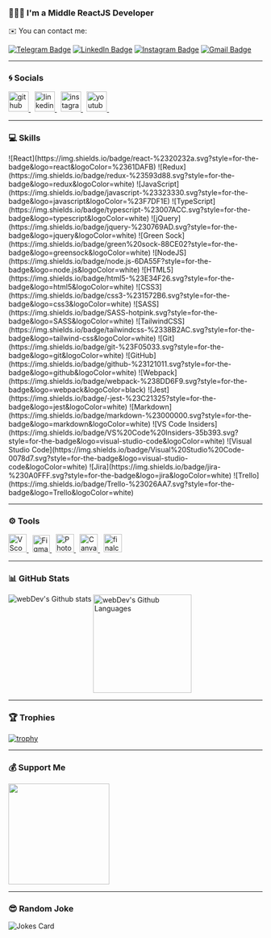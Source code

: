 ### 🧑🏻‍💻 I'm a Middle ReactJS Developer
✉️ You can contact me:

[![Telegram Badge](https://img.shields.io/badge/-Telegram-deepskyblue?style=flat&logo=Telegram&logoColor=white)](https://t.me/exslym) [![LinkedIn Badge](https://img.shields.io/badge/-LinkedIn-blue?style=flat&logo=Linkedin&logoColor=white)](https://www.linkedin.com/in/exslym) [![Instagram Badge](https://img.shields.io/badge/-Instagram-deeppink?style=flat&logo=Instagram&logoColor=white)](https://www.instagram.com/ex.slym/)  [![Gmail Badge](https://img.shields.io/badge/-Gmail-crimson?style=flat&logo=Gmail&logoColor=white)](mailto:exslym@gmail.com) 

---

### 🌀 Socials

<div align="left">
	<a href="https://www.github.com/exslym" target="_blank" rel="noreferrer">
		<img src="https://cdn-icons-png.flaticon.com/512/733/733553.png" width="40" height="40"  alt="github" title="github"/>
	</a>&nbsp
	<a href="https://www.linkedin.com/in/exslym" target="_blank" rel="noreferrer">
		<img src="https://cdn-icons-png.flaticon.com/512/145/145807.png" width="40" height="40"  alt="linkedin" title="linkedin"/>
	</a>&nbsp
	<a href="https://www.instagram.com/ex.slym" target="_blank" rel="noreferrer">
		<img src="https://cdn-icons-png.flaticon.com/512/3955/3955024.png" width="40" height="40"  alt="instagram" title="instagram"/>
	</a>&nbsp
	<a href="https://www.youtube.com/c/exslym" target="_blank" rel="noreferrer">
		<img src="https://cdn-icons-png.flaticon.com/512/3670/3670147.png" width="40" height="40" alt="youtube" title="youtube"/>
	</a>&nbsp
</div>

---

### 💻 Skills

<div align="left">
	![React](https://img.shields.io/badge/react-%2320232a.svg?style=for-the-badge&logo=react&logoColor=%2361DAFB) 
	![Redux](https://img.shields.io/badge/redux-%23593d88.svg?style=for-the-badge&logo=redux&logoColor=white) 
	![JavaScript](https://img.shields.io/badge/javascript-%23323330.svg?style=for-the-badge&logo=javascript&logoColor=%23F7DF1E)
	![TypeScript](https://img.shields.io/badge/typescript-%23007ACC.svg?style=for-the-badge&logo=typescript&logoColor=white)
	![jQuery](https://img.shields.io/badge/jquery-%230769AD.svg?style=for-the-badge&logo=jquery&logoColor=white) 
	![Green Sock](https://img.shields.io/badge/green%20sock-88CE02?style=for-the-badge&logo=greensock&logoColor=white) 
	![NodeJS](https://img.shields.io/badge/node.js-6DA55F?style=for-the-badge&logo=node.js&logoColor=white)
	![HTML5](https://img.shields.io/badge/html5-%23E34F26.svg?style=for-the-badge&logo=html5&logoColor=white)
	![CSS3](https://img.shields.io/badge/css3-%231572B6.svg?style=for-the-badge&logo=css3&logoColor=white)
	![SASS](https://img.shields.io/badge/SASS-hotpink.svg?style=for-the-badge&logo=SASS&logoColor=white)
	![TailwindCSS](https://img.shields.io/badge/tailwindcss-%2338B2AC.svg?style=for-the-badge&logo=tailwind-css&logoColor=white)
	![Git](https://img.shields.io/badge/git-%23F05033.svg?style=for-the-badge&logo=git&logoColor=white)
	![GitHub](https://img.shields.io/badge/github-%23121011.svg?style=for-the-badge&logo=github&logoColor=white)
	![Webpack](https://img.shields.io/badge/webpack-%238DD6F9.svg?style=for-the-badge&logo=webpack&logoColor=black)
	![Jest](https://img.shields.io/badge/-jest-%23C21325?style=for-the-badge&logo=jest&logoColor=white)
	![Markdown](https://img.shields.io/badge/markdown-%23000000.svg?style=for-the-badge&logo=markdown&logoColor=white)
	![VS Code Insiders](https://img.shields.io/badge/VS%20Code%20Insiders-35b393.svg?style=for-the-badge&logo=visual-studio-code&logoColor=white)
	![Visual Studio Code](https://img.shields.io/badge/Visual%20Studio%20Code-0078d7.svg?style=for-the-badge&logo=visual-studio-code&logoColor=white)
	![Jira](https://img.shields.io/badge/jira-%230A0FFF.svg?style=for-the-badge&logo=jira&logoColor=white)
	![Trello](https://img.shields.io/badge/Trello-%23026AA7.svg?style=for-the-badge&logo=Trello&logoColor=white)
</div>

<!-- <div align="left">
	<a href="https://reactjs.org/" target="_blank" rel="noreferrer" title="ReactJS">
		<img src="https://raw.githubusercontent.com/danielcranney/readme-generator/main/public/icons/skills/react-colored.svg" width="36" height="36" alt="React" />
	</a>&nbsp
	<a href="https://redux.js.org/" target="_blank" rel="noreferrer" title="Redux">
		<img src="https://raw.githubusercontent.com/danielcranney/readme-generator/main/public/icons/skills/redux-colored.svg" width="36" height="36" alt="Redux" />
	</a>&nbsp
	<a href="https://developer.mozilla.org/en-US/docs/Web/JavaScript" target="_blank" rel="noreferrer" title="JavaScript">
		<img src="https://raw.githubusercontent.com/danielcranney/readme-generator/main/public/icons/skills/javascript-colored.svg" width="36" height="36" alt="JavaScript" />
	</a>&nbsp
	<a href="https://www.typescriptlang.org/" target="_blank" rel="noreferrer" title="TypeScript">
		<img src="https://raw.githubusercontent.com/danielcranney/readme-generator/main/public/icons/skills/typescript-colored.svg" width="36" height="36" alt="TypeScript" />
	</a>&nbsp
	<a href="https://developer.mozilla.org/en-US/docs/Glossary/HTML5" target="_blank" rel="noreferrer" title="HTML5">
		<img src="https://raw.githubusercontent.com/danielcranney/readme-generator/main/public/icons/skills/html5-colored.svg" width="36" height="36" alt="HTML5" />
	</a>&nbsp
	<a href="https://www.w3.org/TR/CSS/#css" target="_blank" rel="noreferrer" title="CSS3">
		<img src="https://raw.githubusercontent.com/danielcranney/readme-generator/main/public/icons/skills/css3-colored.svg" width="36" height="36" alt="CSS3" />
	</a>&nbsp
	<a href="https://sass-lang.com/" target="_blank" rel="noreferrer" title="SCSS">
		<img src="https://raw.githubusercontent.com/danielcranney/readme-generator/main/public/icons/skills/sass-colored.svg" width="36" height="36" alt="Sass" />
	</a>&nbsp
	<a href="https://tailwindcss.com/" target="_blank" rel="noreferrer" title="TailwindCSS">
		<img src="https://raw.githubusercontent.com/danielcranney/readme-generator/main/public/icons/skills/tailwindcss-colored.svg" width="36" height="36" alt="TailwindCSS" />
	</a>&nbsp
	<a href="https://git-scm.com/" target="_blank" rel="noreferrer" title="Git">
		<img src="https://github.com/devicons/devicon/blob/master/icons/git/git-original.svg" title="git" alt="git" width="36" height="36"/>
	</a>&nbsp
	<a href="https://webpack.js.org/" target="_blank" rel="noreferrer" title="Webpack">
		<img src="https://raw.githubusercontent.com/danielcranney/readme-generator/main/public/icons/skills/webpack-colored.svg" width="36" height="36" alt="Webpack" />
	</a>&nbsp
	<a href="https://nodejs.org/en/" target="_blank" rel="noreferrer" title="NodeJS">
		<img src="https://raw.githubusercontent.com/danielcranney/readme-generator/main/public/icons/skills/nodejs-colored.svg" width="36" height="36" alt="NodeJS" />
	</a>
</div> -->

---

### ⚙️ Tools

<div align="left">
	<a href="https://insiders.vscode.dev/" target="_blank" rel="noreferrer" title="vscode-insiders">
		<img src="https://cdn.icon-icons.com/icons2/1495/PNG/512/visualstudiocodeinsiders_103154.png" width="36" height="36" alt="VScode" />
	</a>&nbsp
		<a href="https://www.figma.com/" target="_blank" rel="noreferrer" title="figma">
		<img src="https://cdn-icons-png.flaticon.com/512/5968/5968705.png" width="34" height="34" alt="Figma" />
	</a>&nbsp
	<a href="https://www.adobe.com/products/photoshop.html" target="_blank" rel="noreferrer" title="photoshop">
		<img src="https://cdn-icons-png.flaticon.com/512/136/136529.png" width="36" height="36" alt="Photoshop" />
	</a>&nbsp
	<a href="https://www.canva.com/" target="_blank" rel="noreferrer" title="canva">
		<img src="https://upload.wikimedia.org/wikipedia/commons/thumb/0/08/Canva_icon_2021.svg/600px-Canva_icon_2021.svg.png?20220821125247" width="36" height="36" alt="Canva" />
	</a>&nbsp
	<a href="https://www.apple.com/final-cut-pro/" target="_blank" rel="noreferrer" title="finalcut">
		<img src="https://help.apple.com/assets/6169D386C62BCC4E874FA2D0/6169D39EC62BCC4E874FA2E0/en_US/97f5f4dfe6df84d78caacff68ec63538.png" width="36" height="36" alt="finalcut" />
	</a>
</div>

---

### 📊 GitHub Stats

<div align="left">
	<img src="http://github-readme-streak-stats.herokuapp.com?user=exslym&theme=dark" alt="webDev's Github stats" style="display: inline-block; vertical-align: top;" />
	<img height="195px" src="https://github-readme-stats.vercel.app/api/top-langs/?username=exslym&layout=compact&theme=dark" alt="webDev's Github Languages" style="display: inline-block; vertical-align: top;"/>
</div> 

---

### 🏆 Trophies

<!-- [![trophy](https://github-profile-trophy.vercel.app/?username=exslym&theme=onedark)](https://github.com/exslym/github-profile-trophy) -->
[![trophy](https://github-profile-trophy.vercel.app/?username=exslym&no-bg=true&margin-w=5&margin-h=5&theme=discord&title=Repositories,Commits,Stars,Followers,PullRequest)](https://github.com/exslym/github-profile-trophy)

---

### 💰 Support Me

<div align="left">
	<a href="https://www.buymeacoffee.com/exslym" target="_blank">
		<img src="https://cdn.buymeacoffee.com/buttons/v2/default-yellow.png" width="200" />
	</a>
</div>

---

### 😎 Random Joke

![Jokes Card](https://readme-jokes.vercel.app/api?borderColor=%23FFF&bgColor=%2322272E)
